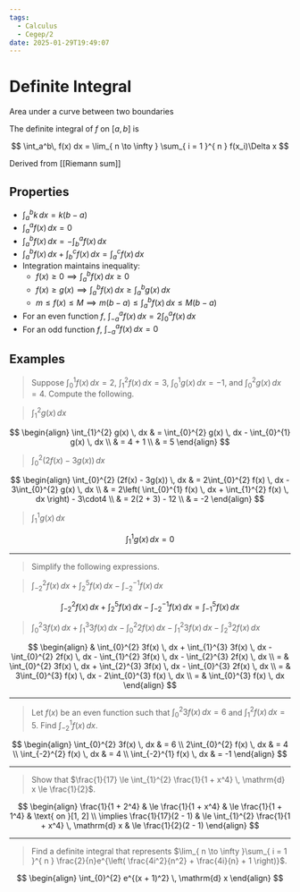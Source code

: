 ```yaml
---
tags:
  - Calculus
  - Cegep/2
date: 2025-01-29T19:49:07
---
```


# Definite Integral

Area under a curve between two boundaries

The definite integral of $f$ on $[a, b]$ is

$$
\int_a^b\, f(x) dx  = \lim_{ n \to \infty } \sum_{ i = 1 }^{ n } f(x_i)\Delta x
$$

Derived from [[Riemann sum]]

## Properties

- $\int_a^bk \, dx = k(b - a)$
- $\int_{a}^{a} f(x) \, dx = 0$
- $\int_{a}^{b} f(x) \, dx = -\int_{b}^{a} f(x) \, dx$
- $\int_{a}^{b} f(x) \, dx + \int_{b}^{c} f(x) \, dx = \int_{a}^{c} f(x) \, dx$
- Integration maintains inequality:
	- $f(x)\ge 0 \implies \int_{a}^{b} f(x) \, dx\ge0$
	- $f(x)\ge g(x) \implies \int_{a}^{b} f(x) \, dx\ge \int_{a}^{b} g(x) \, dx$
	- $m\le f(x)\le M \implies m(b - a)\le \int_{a}^{b} f(x) \, dx\le M(b - a)$
- For an even function $f$, $\int_{-a}^{a} f(x) \, dx = 2\int_{0}^{a} f(x) \, dx$
- For an odd function $f$, $\int_{-a}^{a} f(x) \, dx = 0$

## Examples

> Suppose $\int_{0}^{1} f(x) \, dx = 2$, $\int_{1}^{2} f(x) \, dx = 3$, $\int_{0}^{1} g(x) \, dx = -1$, and $\int_{0}^{2} g(x) \, dx = 4$. Compute the following.

> $\int_{1}^{2} g(x) \, dx$

$$
\begin{align}
\int_{1}^{2} g(x) \, dx & = \int_{0}^{2} g(x) \, dx - \int_{0}^{1} g(x) \, dx \\
 & = 4 + 1 \\
 & = 5
\end{align}
$$

> $\int_{0}^{2} (2f(x) - 3g(x)) \, dx$

$$
\begin{align}
\int_{0}^{2} (2f(x) - 3g(x)) \, dx & = 2\int_{0}^{2} f(x) \, dx - 3\int_{0}^{2} g(x) \, dx \\
 & = 2\left( \int_{0}^{1} f(x) \, dx + \int_{1}^{2} f(x) \, dx  \right) - 3\cdot4 \\
 & = 2(2 + 3) - 12 \\
 & = -2
\end{align}
$$

> $\int_{1}^{1} g(x) \, dx$

$$
\int_{1}^{1} g(x) \, dx = 0
$$

---

> Simplify the following expressions.

> $\int_{-2}^{2} f(x) \, dx + \int_{2}^{5} f(x) \, dx - \int_{-2}^{-1} f(x) \, dx$

$$
\int_{-2}^{2} f(x) \, dx + \int_{2}^{5} f(x) \, dx - \int_{-2}^{-1} f(x) \, dx = \int_{-1}^{5} f(x) \, dx
$$

> $\int_{0}^{2} 3f(x) \, dx + \int_{1}^{3} 3f(x) \, dx - \int_{0}^{2} 2f(x) \, dx - \int_{1}^{2} 3f(x) \, dx - \int_{2}^{3} 2f(x) \, dx$

$$
\begin{align}
 & \int_{0}^{2} 3f(x) \, dx + \int_{1}^{3} 3f(x) \, dx - \int_{0}^{2} 2f(x) \, dx - \int_{1}^{2} 3f(x) \, dx - \int_{2}^{3} 2f(x) \, dx \\
= & \int_{0}^{2} 3f(x) \, dx + \int_{2}^{3} 3f(x) \, dx - \int_{0}^{3} 2f(x) \, dx \\
= & 3\int_{0}^{3} f(x) \, dx - 2\int_{0}^{3} f(x) \, dx \\
= & \int_{0}^{3} f(x) \, dx
\end{align}
$$

---

> Let $f(x)$ be an even function such that $\int_{0}^{2} 3f(x) \, dx = 6$ and $\int_{1}^{2} f(x) \, dx = 5$. Find $\int_{-2}^{1} f(x) \, dx$.

$$
\begin{align}
\int_{0}^{2} 3f(x) \, dx & = 6 \\
2\int_{0}^{2} f(x) \, dx & = 4 \\
\int_{-2}^{2} f(x) \, dx & = 4 \\
\int_{-2}^{1} f(x) \, dx & = -1
\end{align}
$$

---

> Show that $\frac{1}{17} \le \int_{1}^{2} \frac{1}{1 + x^4} \, \mathrm{d} x \le \frac{1}{2}$.

$$
\begin{align}
\frac{1}{1 + 2^4} & \le \frac{1}{1 + x^4} & \le \frac{1}{1 + 1^4} & \text{ on }[1, 2] \\
\implies \frac{1}{17}(2 - 1) & \le \int_{1}^{2} \frac{1}{1 + x^4} \, \mathrm{d} x & \le \frac{1}{2}(2 - 1)
\end{align}
$$

---

> Find a definite integral that represents $\lim_{ n \to \infty }\sum_{ i = 1 }^{ n } \frac{2}{n}e^{\left( \frac{4i^2}{n^2} + \frac{4i}{n} + 1 \right)}$.

$$
\begin{align}
\int_{0}^{2} e^{(x + 1)^2} \, \mathrm{d} x
\end{align}
$$
